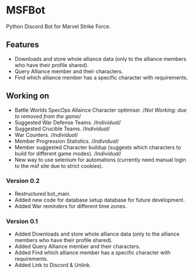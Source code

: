 # MSFBot
 Python Discord Bot for Marvel Strike Force.

## Features
- Downloads and store whole alliance data (only to the alliance members who have their profile shared).
- Query Alliance member and their characters.
- Find which alliance member has a specific character with requirements.

## Working on
- Battle Worlds SpecOps Allaince Character optimiser. /*Not Working: due to removed from the game*/
- Suggested War Defense Teams. /*Individual*/
- Suggested Crucible Teams. /*Individual*/
- War Counters. /*Individual*/
- Member Progression Statistics. /*Individual*/
- Member suggested Character buildup (suggests which characters to build for different game modes). /*Individual*/
- New way to use selenium for automations (currently need manual login to the msf site due to strict cookies).

### Version 0.2
- Restructured bot_main.
- Added new code for database setup database for future development.
- Added War reminders for different time zones.

### Version 0.1
- Added Downloads and store whole alliance data (only to the alliance members who have their profile shared).
- Added Query Alliance member and their characters.
- Added Find which alliance member has a specific character with requirements.
- Added Link to Discord & Unlink.